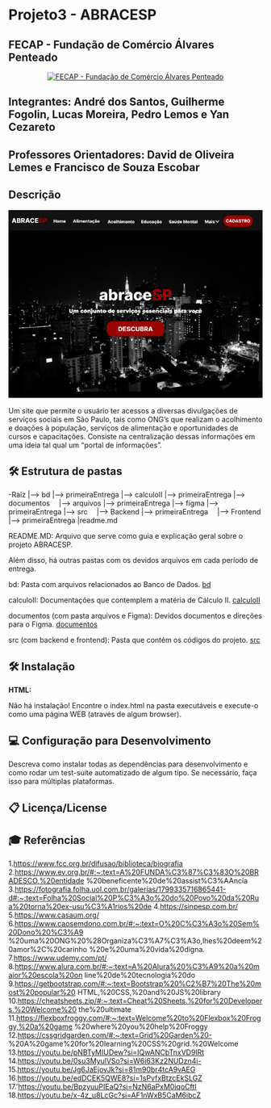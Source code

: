 # Projeto3 - ABRACESP

## FECAP - Fundação de Comércio Álvares Penteado

<p align="center">
<a href= "https://www.fecap.br/"><img src="https://encrypted-tbn0.gstatic.com/images?q=tbn:ANd9GcRhZPrRa89Kma0ZZogxm0pi-tCn_TLKeHGVxywp-LXAFGR3B1DPouAJYHgKZGV0XTEf4AE&usqp=CAU" alt="FECAP - Fundação de Comércio Álvares Penteado" border="0"></a>
</p>

## Integrantes: André dos Santos, Guilherme Fogolin, Lucas Moreira, Pedro Lemos e Yan Cezareto

## Professores Orientadores: David de Oliveira Lemes e Francisco de Souza Escobar

## Descrição

![Logo Inicial do site do ABRACESP](abrace.png)

Um site que permite o usuário ter acessos a diversas divulgações de serviços sociais em São Paulo, tais como ONG’s que realizam o acolhimento e doações à população, serviços de alimentação e oportunidades de cursos e capacitações. Consiste na centralização dessas informações em uma ideia tal qual um “portal de informações”.

## 🛠 Estrutura de pastas

-Raiz
|--> bd
 |--> primeiraEntrega
|--> calculoII
 |--> primeiraEntrega
|--> documentos
 |--> arquivos
  |--> primeiraEntrega
 |--> figma
  |--> primeiraEntrega
|--> src
 |--> Backend
  |--> primeiraEntrega
 |--> Frontend
  |--> primeiraEntrega
|readme.md

README.MD: Arquivo que serve como guia e explicação geral sobre o projeto ABRACESP.

Além disso, há outras pastas com os devidos arquivos em cada período de entrega.

bd: Pasta com arquivos relacionados ao Banco de Dados.
[bd](./bd)

calculoII: Documentações que contemplem a matéria de Cálculo II.
[calculoII](./calculoII)

documentos (com pasta arquivos e Figma): Devidos documentos e direções para o Figma.
[documentos](./documentos)

src (com backend e frontend): Pasta que contém os códigos do projeto.
[src](./src)

## 🛠 Instalação

<b>HTML:</b>

Não há instalação!
Encontre o index.html na pasta executáveis e execute-o como uma página WEB (através de algum browser).

## 💻 Configuração para Desenvolvimento

Descreva como instalar todas as dependências para desenvolvimento e como rodar um test-suite automatizado de algum tipo. Se necessário, faça isso para múltiplas plataformas.

## 📋 Licença/License


## 🎓 Referências

1.https://www.fcc.org.br/difusao/biblioteca/biografia
2.https://www.ev.org.br/#:~:text=A%20FUNDA%C3%87%C3%83O%20BRADESCO,%20entidade
%20beneficente%20de%20assist%C3%AAncia
3.https://fotografia.folha.uol.com.br/galerias/1799335716865441-d#:~:text=Folha%20Social%20P%C3%A3o%20do%20Povo%20da%20Rua%20torna%20ex-usu%C3%A1rios%20de
4.https://sinpesp.com.br/
5.https://www.casaum.org/
6.https://www.caosemdono.com.br/#:~:text=O%20C%C3%A3o%20Sem%20Dono%20%C3%A9
%20uma%20ONG%20%28Organiza%C3%A7%C3%A3o,lhes%20deem%20amor%2C%20carinho
%20e%20uma%20vida%20digna.
7.https://www.udemy.com/pt/
8.https://www.alura.com.br/#:~:text=A%20Alura%20%C3%A9%20a%20maior%20escola%20on
line%20de%20tecnologia%20do
9.https://getbootstrap.com/#:~:text=Bootstrap%20%C2%B7%20The%20most%20popular%20
HTML,%20CSS,%20and%20JS%20library
10.https://cheatsheets.zip/#:~:text=Cheat%20Sheets.%20for%20Developers.%20Welcome%20
the%20ultimate
11.https://flexboxfroggy.com/#:~:text=Welcome%20to%20Flexbox%20Froggy,%20a%20game
%20where%20you%20help%20Froggy
12.https://cssgridgarden.com/#:~:text=Grid%20Garden%20-
%20A%20game%20for%20learning%20CSS%20grid.%20Welcome
13.https://youtu.be/pNBTyMIUDew?si=IQwANCbTnxVD9lRt
14.https://youtu.be/0su3MyulVSo?si=W6i63Kz2NUDzn4i-
15.https://youtu.be/Jg6JaEjovJk?si=81m90br4tcA9vAEG
16.https://youtu.be/edDCEK5QWE8?si=1sPvfxBtzcEkSLGZ
17.'https://youtu.be/BpzyuuPIEaQ?si=NzN6aPxM0iqoCftI
18.https://youtu.be/x-4z_u8LcGc?si=AF1nWxB5CaM6ibcZ
